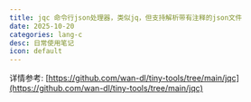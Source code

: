 ```yaml
---
title: jqc 命令行json处理器，类似jq，但支持解析带有注释的json文件
date: 2025-10-20
categories: lang-c
desc: 日常使用笔记
icon: default
---
```


详情参考: [https://github.com/wan-dl/tiny-tools/tree/main/jqc](https://github.com/wan-dl/tiny-tools/tree/main/jqc)
